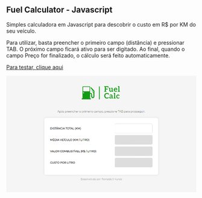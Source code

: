Fuel Calculator - Javascript
---
Simples calculadora em Javascript para descobrir o custo em R$ por KM do seu veículo.

Para utilizar, basta preencher o primeiro campo (distância) e pressionar TAB. O próximo campo ficará ativo para ser digitado. Ao final, quando o campo Preço for finalizado, o cálculo será feito automaticamente.

[Para testar, clique aqui](https://reinaldonunes.github.io/fuel-calc-js/)

![Preview da calculadora](https://raw.githubusercontent.com/reinaldonunes/fuel-calc-js/main/assets/img/previewDisplay.png)

